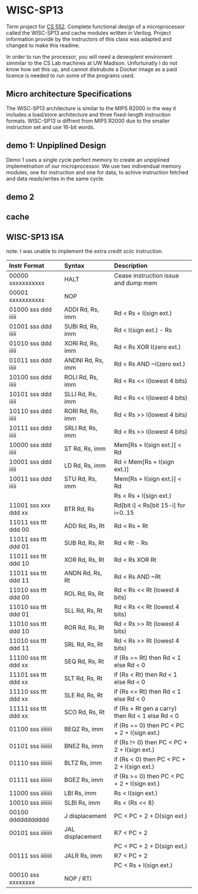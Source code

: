 # WISC-SP13
Term project for [CS 552](http://pages.cs.wisc.edu/~karu/courses/cs552/fall2020/wiki/index.php/Main/HomePage). Complete functional design of a microprocessor called the WISC-SP13 and cache modules written in Verilog. Project information provide by the instructors of this class was adapted and changed to make this readme.

In order to run the processor, you will need a deveoplent enviroment simmilar to the CS Lab machines at UW Madison. Unfortunatly I do not know how set this up, and cannot distrubute a Docker image as a paid licence is needed to run some of the programs used.

## Micro architecture Specifications
The WISC-SP13 architecture is similar to the MIPS R2000 in the way it includes a load/store architecture and three fixed-length instruction formats. WISC-SP13 is diffrent from MIPS R2000 due to the smaller instruction set and use 16-bit words.

## demo 1: Unpiplined Design
Demo 1 uses a single cycle perfect memory to create an unpiplined implemetnation of our microprocessor. We use two indivendual memory modules, one for instruction and one for data, to achive instruction fetched and data reads/writes in the same cycle.

## demo 2

## cache

## WISC-SP13 ISA
note: I was unable to implement the extra credit sciic instruction.

| Instr Format         | Syntax            | Description                             |
| :--                  | :--               | :--                                     |
| 00000 xxxxxxxxxxx    | HALT              | Cease instruction issue and dump mem    |
| 00001 xxxxxxxxxxx    | NOP               |                                         |
| 01000 sss ddd iiiii  | ADDI Rd, Rs, imm  | Rd < Rs + I(sign ext.)                  |
| 01001 sss ddd iiiii  | SUBI Rd, Rs, imm  | Rd < I(sign ext.) - Rs                  |
| 01010 sss ddd iiiii  | XORI Rd, Rs, imm  | Rd < Rs XOR I(zero ext.)                |
| 01011 sss ddd iiiii  | ANDNI Rd, Rs, imm | Rd < Rs AND ~I(zero ext.)               |
| 10100 sss ddd iiiii  | ROLI Rd, Rs, imm  | Rd < Rs << I(lowest 4 bits)             |
| 10101 sss ddd iiiii  | SLLI Rd, Rs, imm  | Rd < Rs << I(lowest 4 bits)             |
| 10110 sss ddd iiiii  | RORI Rd, Rs, imm  | Rd < Rs >> I(lowest 4 bits)             |
| 10111 sss ddd iiiii  | SRLI Rd, Rs, imm  | Rd < Rs >> I(lowest 4 bits)             |
| 10000 sss ddd iiiii  | ST Rd, Rs, imm    | Mem[Rs + I(sign ext.)] < Rd             |
| 10001 sss ddd iiiii  | LD Rd, Rs, imm    | Rd < Mem[Rs + I(sign ext.)]             |
| 10011 sss ddd iiiii  | STU Rd, Rs, imm   | Mem[Rs + I(sign ext.)] < Rd             |
|                      |                   | Rs < Rs + I(sign ext.)                  |
| 11001 sss xxx ddd xx | BTR Rd, Rs        | Rd[bit i] < Rs[bit 15-i] for i=0..15    |
| 11011 sss ttt ddd 00 | ADD Rd, Rs, Rt    | Rd < Rs + Rt                            |
| 11011 sss ttt ddd 01 | SUB Rd, Rs, Rt    | Rd < Rt - Rs                            |
| 11011 sss ttt ddd 10 | XOR Rd, Rs, Rt    | Rd < Rs XOR Rt                          |
| 11011 sss ttt ddd 11 | ANDN Rd, Rs, Rt   | Rd < Rs AND ~Rt                         |
| 11010 sss ttt ddd 00 | ROL Rd, Rs, Rt    | Rd < Rs << Rt (lowest 4 bits)           |
| 11010 sss ttt ddd 01 | SLL Rd, Rs, Rt    | Rd < Rs << Rt (lowest 4 bits)           |
| 11010 sss ttt ddd 10 | ROR Rd, Rs, Rt    | Rd < Rs >> Rt (lowest 4 bits)           |
| 11010 sss ttt ddd 11 | SRL Rd, Rs, Rt    | Rd < Rs >> Rt (lowest 4 bits)           |
| 11100 sss ttt ddd xx | SEQ Rd, Rs, Rt    | if (Rs == Rt) then Rd < 1 else Rd < 0   |
| 11101 sss ttt ddd xx | SLT Rd, Rs, Rt    | if (Rs < Rt) then Rd < 1 else Rd < 0    |
| 11110 sss ttt ddd xx | SLE Rd, Rs, Rt    | if (Rs <= Rt) then Rd < 1 else Rd < 0   |
| 11111 sss ttt ddd xx | SCO Rd, Rs, Rt    | if (Rs + Rt gen a carry) then Rd < 1 else Rd < 0 |
| 01100 sss iiiiiiii   | BEQZ Rs, imm      | if (Rs == 0) then PC < PC + 2 + I(sign ext.) |
| 01101 sss iiiiiiii   | BNEZ Rs, imm      | if (Rs != 0) then PC < PC + 2 + I(sign ext.) |
| 01110 sss iiiiiiii   | BLTZ Rs, imm      | if (Rs < 0) then PC < PC + 2 + I(sign ext.)  |
| 01111 sss iiiiiiii   | BGEZ Rs, imm      | if (Rs >= 0) then PC < PC + 2 + I(sign ext.) |
| 11000 sss iiiiiiii   | LBI Rs, imm       | Rs < I(sign ext.)                       |
| 10010 sss iiiiiiii   | SLBI Rs, imm      | Rs < (Rs << 8)                          |
| 00100 ddddddddddd    | J displacement    | PC < PC + 2 + D(sign ext.)              |
| 00101 sss iiiiiiii   | JAL displacement  | R7 < PC + 2                             | 
|                      |                   | PC < PC + 2 + D(sign ext.)              |
| 00111 sss iiiiiiii   | JALR Rs, imm      | R7 < PC + 2                             |
|                      |                   | PC < Rs + I(sign ext.)                  |
| 00010 sss xxxxxxxx   | NOP / RTI         |                                         |
